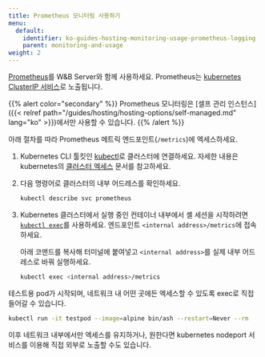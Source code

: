 ```yaml
---
title: Prometheus 모니터링 사용하기
menu:
  default:
    identifier: ko-guides-hosting-monitoring-usage-prometheus-logging
    parent: monitoring-and-usage
weight: 2
---
```


[Prometheus](https://prometheus.io/docs/introduction/overview/)를 W&B Server와 함께 사용하세요. Prometheus는 [kubernetes ClusterIP 서비스](https://github.com/wandb/terraform-kubernetes-wandb/blob/main/main.tf#L225)로 노출됩니다.

{{% alert color="secondary" %}}
Prometheus 모니터링은 [셀프 관리 인스턴스]({{< relref path="/guides/hosting/hosting-options/self-managed.md" lang="ko" >}})에서만 사용할 수 있습니다.
{{% /alert %}}

아래 절차를 따라 Prometheus 메트릭 엔드포인트(`/metrics`)에 엑세스하세요.

1. Kubernetes CLI 툴킷인 [kubectl](https://kubernetes.io/docs/reference/kubectl/)로 클러스터에 연결하세요. 자세한 내용은 kubernetes의 [클러스터 엑세스](https://kubernetes.io/docs/tasks/access-application-cluster/access-cluster/) 문서를 참고하세요.
2. 다음 명령어로 클러스터의 내부 어드레스를 확인하세요.

    ```bash
    kubectl describe svc prometheus
    ```

3. Kubernetes 클러스터에서 실행 중인 컨테이너 내부에서 셸 세션을 시작하려면 [`kubectl exec`](https://kubernetes.io/docs/reference/generated/kubectl/kubectl-commands)를 사용하세요. 엔드포인트 `<internal address>/metrics`에 접속하세요.

   아래 코맨드를 복사해 터미널에 붙여넣고 `<internal address>`를 실제 내부 어드레스로 바꿔 실행하세요.

   ```bash
   kubectl exec <internal address>/metrics
   ```

테스트용 pod가 시작되며, 네트워크 내 어떤 곳에든 엑세스할 수 있도록 exec로 직접 들어갈 수 있습니다.

```bash
kubectl run -it testpod --image=alpine bin/ash --restart=Never --rm
```

이후 네트워크 내부에서만 엑세스를 유지하거나, 원한다면 kubernetes nodeport 서비스를 이용해 직접 외부로 노출할 수도 있습니다.